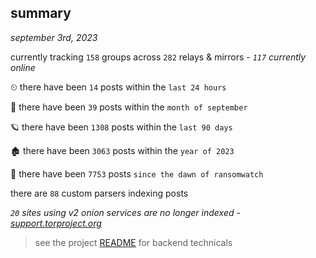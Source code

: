 
## summary
_september 3rd, 2023_

currently tracking `158` groups across `282` relays & mirrors - _`117` currently online_

⏲ there have been `14` posts within the `last 24 hours`

🦈 there have been `39` posts within the `month of september`

🪐 there have been `1308` posts within the `last 90 days`

🏚 there have been `3063` posts within the `year of 2023`

🦕 there have been `7753` posts `since the dawn of ransomwatch`

there are `88` custom parsers indexing posts

_`20` sites using v2 onion services are no longer indexed - [support.torproject.org](https://support.torproject.org/onionservices/v2-deprecation/)_

> see the project [README](https://github.com/joshhighet/ransomwatch#ransomwatch--) for backend technicals
